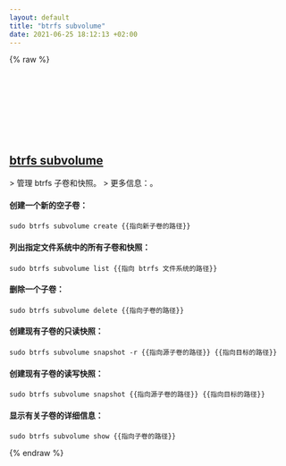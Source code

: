 ```yaml
---
layout: default
title: "btrfs subvolume"
date: 2021-06-25 18:12:13 +02:00
---
```

{% raw %}
<h2 id="btrfs-subvolume">
  <a href="/zh/linux/btrfs-subvolume.html">btrfs subvolume</a> <a href="#btrfs-subvolume"><svg class="icon">
    <use href="/assets/images/unicode_sprite.svg#link" />
  </svg></a>
</h2>
> 管理 btrfs 子卷和快照。
> 更多信息：<https://btrfs.wiki.kernel.org/index.php/Manpage/btrfs-subvolume>。

#### 创建一个新的空子卷：
```shell
sudo btrfs subvolume create {{指向新子卷的路径}}
```
#### 列出指定文件系统中的所有子卷和快照：
```shell
sudo btrfs subvolume list {{指向 btrfs 文件系统的路径}}
```
#### 删除一个子卷：
```shell
sudo btrfs subvolume delete {{指向子卷的路径}}
```
#### 创建现有子卷的只读快照：
```shell
sudo btrfs subvolume snapshot -r {{指向源子卷的路径}} {{指向目标的路径}}
```
#### 创建现有子卷的读写快照：
```shell
sudo btrfs subvolume snapshot {{指向源子卷的路径}} {{指向目标的路径}}
```
#### 显示有关子卷的详细信息：
```shell
sudo btrfs subvolume show {{指向子卷的路径}}
```
{% endraw %}